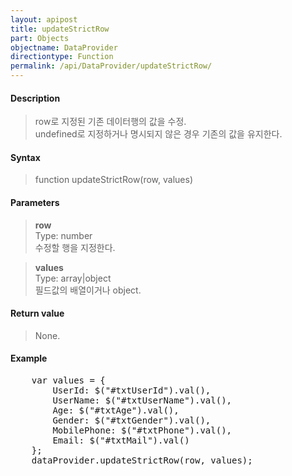```yaml
---
layout: apipost
title: updateStrictRow
part: Objects
objectname: DataProvider
directiontype: Function
permalink: /api/DataProvider/updateStrictRow/
---
```



#### Description

> row로 지정된 기존 데이터행의 값을 수정.  
> undefined로 지정하거나 명시되지 않은 경우 기존의 값을 유지한다.

#### Syntax

> function updateStrictRow(row, values)  

#### Parameters

> **row**  
> Type: number  
> 수정할 행을 지정한다.  

> **values**  
> Type: array\|object  
> 필드값의 배열이거나 object.  

#### Return value

> None.

#### Example

<pre class="prettyprint">
    var values = {
        UserId: $("#txtUserId").val(),
        UserName: $("#txtUserName").val(),
        Age: $("#txtAge").val(),
        Gender: $("#txtGender").val(),
        MobilePhone: $("#txtPhone").val(),
        Email: $("#txtMail").val()
    };
    dataProvider.updateStrictRow(row, values);
</pre>

